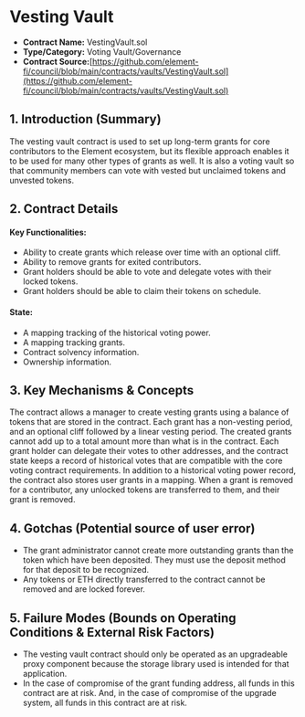 # Vesting Vault

* **Contract Name:** VestingVault.sol
* **Type/Category:** Voting Vault/Governance
* **Contract Source:**[https://github.com/element-fi/council/blob/main/contracts/vaults/VestingVault.sol](https://github.com/element-fi/council/blob/main/contracts/vaults/VestingVault.sol)

## **1. Introduction (Summary)**

The vesting vault contract is used to set up long-term grants for core contributors to the Element ecosystem, but its flexible approach enables it to be used for many other types of grants as well. It is also a voting vault so that community members can vote with vested but unclaimed tokens and unvested tokens.

## **2. Contract Details**

#### **Key Functionalities:**

* Ability to create grants which release over time with an optional cliff.
* Ability to remove grants for exited contributors.
* Grant holders should be able to vote and delegate votes with their locked tokens.
* Grant holders should be able to claim their tokens on schedule.

#### **State:**

* A mapping tracking of the historical voting power.
* A mapping tracking grants.
* Contract solvency information.
* Ownership information.

## **3. Key Mechanisms & Concepts**

The contract allows a manager to create vesting grants using a balance of tokens that are stored in the contract. Each grant has a non-vesting period, and an optional cliff followed by a linear vesting period. The created grants cannot add up to a total amount more than what is in the contract. Each grant holder can delegate their votes to other addresses, and the contract state keeps a record of historical votes that are compatible with the core voting contract requirements. In addition to a historical voting power record, the contract also stores user grants in a mapping. When a grant is removed for a contributor, any unlocked tokens are transferred to them, and their grant is removed.

## **4. Gotchas (Potential source of user error)**

* The grant administrator cannot create more outstanding grants than the token which have been deposited. They must use the deposit method for that deposit to be recognized.
* Any tokens or ETH directly transferred to the contract cannot be removed and are locked forever.

## **5. Failure Modes (Bounds on Operating Conditions & External Risk Factors)**

* The vesting vault contract should only be operated as an upgradeable proxy component because the storage library used is intended for that application.
* In the case of compromise of the grant funding address, all funds in this contract are at risk. And, in the case of compromise of the upgrade system, all funds in this contract are at risk.
